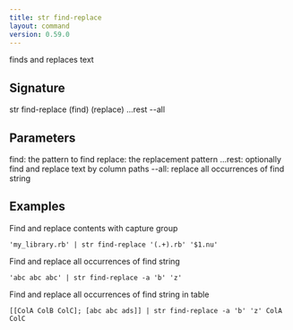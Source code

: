 ```yaml
---
title: str find-replace
layout: command
version: 0.59.0
---
```


finds and replaces text

## Signature

str find-replace (find) (replace) ...rest --all

## Parameters

  find: the pattern to find
  replace: the replacement pattern
  ...rest: optionally find and replace text by column paths
  --all: replace all occurrences of find string

## Examples

Find and replace contents with capture group
```shell
'my_library.rb' | str find-replace '(.+).rb' '$1.nu'
```

Find and replace all occurrences of find string
```shell
'abc abc abc' | str find-replace -a 'b' 'z'
```

Find and replace all occurrences of find string in table
```shell
[[ColA ColB ColC]; [abc abc ads]] | str find-replace -a 'b' 'z' ColA ColC
```

